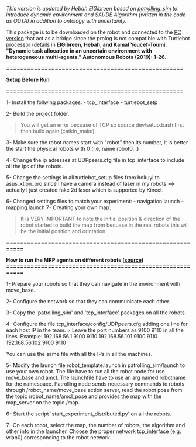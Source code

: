 *This version is updated by Hebah ElGibreen based on [patrolling_sim](https://github.com/gennari/patrolling_sim) to introduce dynamic environment and SAUDE Algorithm (written in the code as ODTA) in addition to ontology with uncertainty.*

This package is to be downloaded on the robot and connected to the [PC version]() that act as a bridge since the prolog is not compatible with Turtlebot processor (details in **ElGibreen, Hebah, and Kamal Youcef-Toumi. "Dynamic task allocation in an uncertain environment with heterogeneous multi-agents." Autonomous Robots (2019): 1-26.**.

**===================================================**

**Setup Before Run**

**===================================================**

1- Install the follwing packages:
	- tcp_interface
	- turtlebot_setp

2- Build the project folder.
> You will get an error becuase of TCP so source dev/setup.bash first then build again (catkin_make).

3- Make sure the robot names start with "robot" then its number, it is better the start the physical robots with 0 (i,e, name robot0...)

4- Change the ip adresses at  UDPpeers.cfg file in tcp_interface to include all the ips of the robots.

5- Change the settings in all turtlebot_setup files from hokuyi to asus_xtion_pro since I have a camera instead of laser in my robots ==> actually I just created fake 2d laser which is supported by Kinect.

6- Changed settings files to match your experiment:
	- navigation.launch
	- mapping.launch
7- Creating your own map:
> It is VERY IMPORTANT to note the initial position & direction of the robot started to build the map from becuase in the real robots this will be the initial position and orintation.


**==========================================================**

**How to run the MRP agents on different robots ([source](https://github.com/gennari/patrolling_sim))**
**==========================================================**

1- Prepare your robots so that they can navigate in the environment with move_base. 

2- Configure the network so that they can communicate each other.

3- Copy the 'patrolling_sim' and 'tcp_interface' packages on all the robots.

4- Configure the file tcp_interface/config/UDPpeers.cfg adding one line for each host IP in the team. 
	> Leave the port numbers as 9100 9110 in all the lines.
Example:
192.168.56.1	9100	9110
192.168.56.101	9100	9110
192.168.56.102	9100	9110

You can use the same file with all the IPs in all the machines.

5- Modify the launch file robot_template.launch in patrolling_sim/launch to use your own robot. 
The file have to run all the robot node for use move_base and amcl. The launchfile have to use an arg named robotname for the namespace.
Patrolling node sends necessary commands to robots through /robot_name/move_base action server, read the robot pose from the topic /robot_name/amcl_pose and provides the map with the map_server on the topic /map.

6- Start the script 'start_experiment_distributed.py' on all the robots.

7- On each robot, select the map, the number of robots, the algorithm and other info in the launcher. Choose the proper network tcp_interface (e.g. wlan0) corresponding to the robot network.

